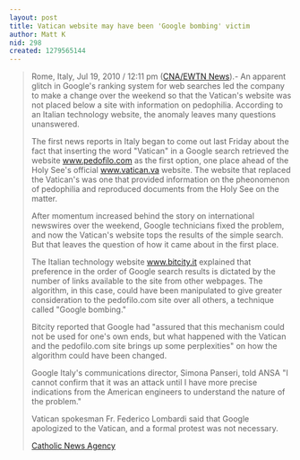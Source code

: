 ```yaml
---
layout: post
title: Vatican website may have been 'Google bombing' victim
author: Matt K
nid: 298
created: 1279565144
---
```

<blockquote>
<p><span class="noticia_byline">Rome, Italy, Jul 19, 2010 / 12:11 pm (<a href="http://www.catholicnewsagency.com/news/vaticans-website-may-have-been-googlebombing-victim/?utm_source=feedburner&amp;utm_medium=feed&amp;utm_campaign=Feed%3A+catholicnewsagency%2Fdailynews+%28CNA+Daily+News%29&amp;utm_content=Twitter" target="_self">CNA/EWTN News</a>)</span>.- An apparent glitch in Google&#39;s ranking system for web searches&nbsp;led the company to make a change over the weekend so that the Vatican&#39;s website was not placed below a site with information on pedophilia. According to an Italian technology website, the anomaly leaves many questions unanswered.</p>
<p>The first news reports in Italy began to come out last Friday about the fact that inserting the word &quot;Vatican&quot; in a Google search retrieved the website <a href="http://www.pedofilo.com/">www.pedofilo.com</a> as the first option, one place ahead of the Holy See&#39;s official <a href="http://www.vatican.va/">www.vatican.va</a> website. The website that replaced the Vatican&#39;s was one that provided information on the pheonomenon of pedophilia and reproduced documents from the Holy See on the matter.</p>
<p>After momentum increased behind the story on international newswires over the weekend, Google technicians fixed the problem, and now the Vatican&#39;s website tops the results of the simple search. But that leaves the question of how it came about in the first place.</p>
<p>The Italian technology website <a href="http://www.bitcity.it/">www.bitcity.it</a> explained that preference in the order of Google search results is dictated by the number of links available to the site from other webpages. The algorithm, in this case, could have been manipulated to give greater consideration to the pedofilo.com site over all others, a technique called &quot;Google bombing.&quot;</p>
<p>Bitcity reported that Google had &quot;assured that this mechanism could not be used for one&#39;s own ends, but what happened with the Vatican and the pedofilo.com site brings up some perplexities&quot; on how the algorithm could have been changed.</p>
<p>Google Italy&#39;s communications director, Simona Panseri, told ANSA &quot;I cannot confirm that it was an attack until I have more precise indications from the American engineers to understand the nature of the problem.&quot;</p>
<p>Vatican spokesman Fr. Federico Lombardi said that Google apologized to the Vatican, and a formal protest was not necessary.</p>
<p><a href="http://www.catholicnewsagency.com/news/vaticans-website-may-have-been-googlebombing-victim/?utm_source=feedburner&amp;utm_medium=feed&amp;utm_campaign=Feed%3A+catholicnewsagency%2Fdailynews+%28CNA+Daily+News%29&amp;utm_content=Twitter">Catholic News Agency</a></p>
</blockquote>
